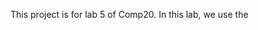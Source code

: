 This project is for lab 5 of Comp20.  In this lab, we use the <script>
feature to dynamically change a Web page.  The on change attribute is used
to take action when the enter key is pressed.  The action to be taken
is to prepend a node with text that was entered into the text field,
along with the date and time (exact formatting is specified in the lab
assignment page).  This assignment was completed on 2/20/14.

-Zach McGowan
